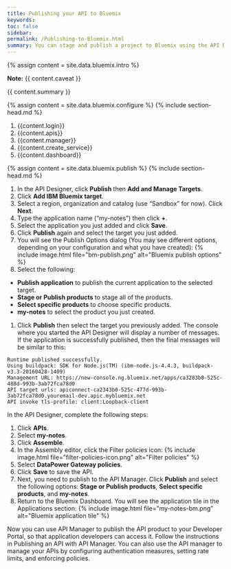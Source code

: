 ```yaml
---
title: Publishing your API to Bluemix
keywords:
toc: false
sidebar: 
permalink: /Publishing-to-Bluemix.html
summary: You can stage and publish a project to Bluemix using the API Designer.
---
```

{% assign content = site.data.bluemix.intro %}

<div markdown="1" class="alert alert-info" role="alert"><i class="fa fa-info-circle"></i>
<b>Note:</b> {{ content.caveat }}
</div>

{{ content.summary }}

{% assign content = site.data.bluemix.configure %}
{% include section-head.md %}

1. {{content.login}}  
1. {{content.apis}}
1. {{content.manager}}
1. {{content.create_service}}
1. {{content.dashboard}}

{% assign content = site.data.bluemix.publish %}
{% include section-head.md %}

1. In the API Designer, click **Publish** then **Add and Manage Targets**.
1. Click **Add IBM Bluemix target**.
1. Select a region, organization and catalog (use “Sandbox” for now). Click **Next**.
1. Type the application name (“my-notes”) then click **+**.
1. Select the application you just added and click **Save**.
1. Click **Publish** again and select the target you just added.
1. You will see the Publish Options dialog (You may see different options, depending on your configuration and what you have created): {% include image.html file="bm-publish.png" alt="Bluemix publish options" %}
1. Select the following:
  - **Publish application** to publish the current application to the selected target.
  - **Stage or Publish products** to stage all of the products.
  - **Select specific products** to choose specific products.
  - **my-notes** to select the product you just created.
1. Click **Publish** then select the target you previously added. The console where you started the API Designer will display a number of messages. If the application is successfully published, then the final messages will be similar to this:

```
Runtime published successfully.
Using buildpack: SDK for Node.js(TM) (ibm-node.js-4.4.3, buildpack-v3.3-20160428-1409)
Management URL: https://new-console.ng.bluemix.net/apps/ca3283b0-525c-488d-993b-3ab72fca78d0
API target urls: apiconnect-ca2343b0-525c-477d-993b-3ab72fca78d0.youremail-dev.apic.mybluemix.net
API invoke tls-profile: client:Loopback-client
```

In the API Designer, complete the following steps:

1. Click **APIs**.
1. Select **my-notes**.
1. Click **Assemble**.
1. In the Assembly editor, click the Filter policies icon:
{% include image.html file="filter-policies-icon.png" alt="Filter policies" %}
1. Select **DataPower Gateway policies**.
1. Click **Save** to save the API.
1. Next, you need to publish to the API Manager. Click **Publish** and select the following options: **Stage or Publish products**, **Select specific products**, and **my-notes**.
1. Return to the Bluemix Dashboard. You will see the application tile in the Applications section:
{% include image.html file="my-notes-bm.png" alt="Bluemix application tile" %}

Now you can use API Manager to publish the API product to your Developer Portal, so that application developers can access it. Follow the instructions in Publishing an API with API Manager. You can also use the API manager to manage your APIs by configuring authentication measures, setting rate limits, and enforcing policies.
